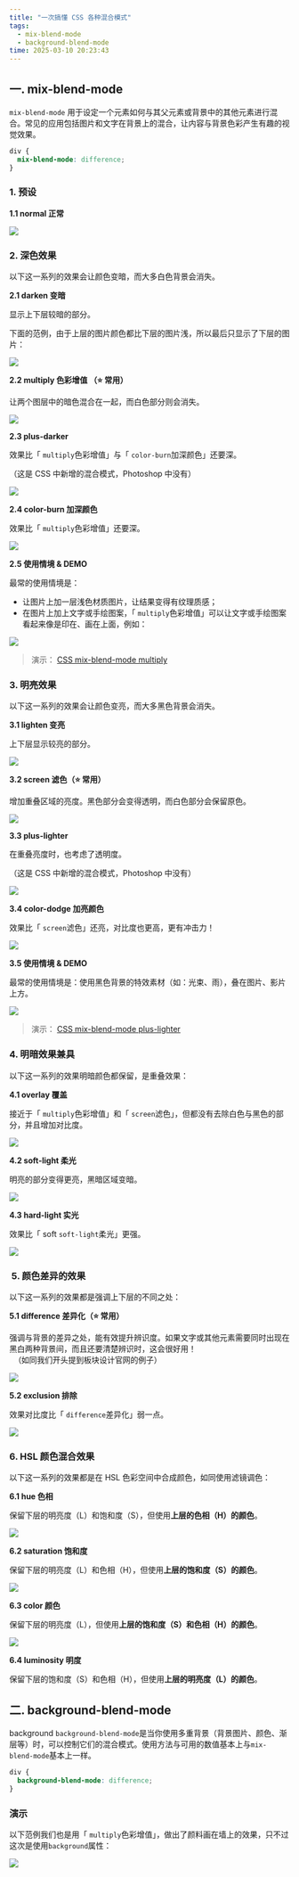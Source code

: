 ```yaml
---
title: "一次搞懂 CSS 各种混合模式"
tags:
  - mix-blend-mode
  - background-blend-mode
time: 2025-03-10 20:23:43
---
```


## 一. mix-blend-mode

`mix-blend-mode` 用于设定一个元素如何与其父元素或背景中的其他元素进行混合。常见的应用包括图片和文字在背景上的混合，让内容与背景色彩产生有趣的视觉效果。

```css
div {
  mix-blend-mode: difference;
}
```

### 1. 预设

**1.1 normal 正常**

<img src="/images/01.png" />

### 2. 深色效果

以下这一系列的效果会让颜色变暗，而大多白色背景会消失。

**2.1 darken 变暗**

显示上下层较暗的部分。

下面的范例，由于上层的图片颜色都比下层的图片浅，所以最后只显示了下层的图片：

<img src="/images/02.png" />

**2.2 multiply 色彩增值 （⭐️ 常用）**

让两个图层中的暗色混合在一起，而白色部分则会消失。

<img src="/images/03.png" />

**2.3 plus-darker**

效果比「 `multiply`色彩增值」与「 `color-burn`加深颜色」还要深。

（这是 CSS 中新增的混合模式，Photoshop 中没有）

<img src="/images/04.png" />

**2.4 color-burn 加深颜色**

效果比「 `multiply`色彩增值」还要深。

<img src="/images/05.png" />

**2.5 使用情境 & DEMO**

最常的使用情境是：

- 让图片上加一层浅色材质图片，让结果变得有纹理质感；
- 在图片上加上文字或手绘图案，「 `multiply`色彩增值」可以让文字或手绘图案看起来像是印在、画在上面，例如：

<img src="/images/06.png" />

> 演示： [CSS mix-blend-mode multiply](https://codepen.io/im1010ioio/pen/ZEgbzzR)

### 3. 明亮效果

以下这一系列的效果会让颜色变亮，而大多黑色背景会消失。

**3.1 lighten 变亮**

上下层显示较亮的部分。

<img src="/images/07.png" />

**3.2 screen 滤色（⭐️ 常用）**

增加重叠区域的亮度。黑色部分会变得透明，而白色部分会保留原色。

<img src="/images/08.png" />

**3.3 plus-lighter**

在重叠亮度时，也考虑了透明度。

（这是 CSS 中新增的混合模式，Photoshop 中没有）

<img src="/images/09.png" />

**3.4 color-dodge 加亮颜色**

效果比「 `screen`滤色」还亮，对比度也更高，更有冲击力！

<img src="/images/10.png" />

**3.5 使用情境 & DEMO**

最常的使用情境是：使用黑色背景的特效素材（如：光束、雨），叠在图片、影片上方。

<img src="/images/02.gif" />

> 演示： [CSS mix-blend-mode plus-lighter](https://codepen.io/im1010ioio/pen/Exqjqpp)

### 4\. 明暗效果兼具

以下这一系列的效果明暗颜色都保留，是重叠效果：

**4.1 overlay 覆盖**

接近于「 `multiply`色彩增值」和「 `screen`滤色」，但都没有去除白色与黑色的部分，并且增加对比度。

<img src="/images/11.png" />

**4.2 soft-light 柔光**

明亮的部分变得更亮，黑暗区域变暗。

<img src="/images/23.webp" />

**4.3 hard-light 实光**

效果比「 soft `soft-light`柔光」更强。

<img src="/images/12.png" />

###  5\. 颜色差异的效果

以下这一系列的效果都是强调上下层的不同之处：

**5.1 difference 差异化（⭐️ 常用）**

强调与背景的差异之处，能有效提升辨识度。如果文字或其他元素需要同时出现在黑白两种背景间，而且还要清楚辨识时，这会很好用！  
  （如同我们开头提到板块设计官网的例子）

<img src="/images/13.png" />

**5.2 exclusion 排除**

效果对比度比「 `difference`差异化」弱一点。

<img src="/images/14.png" />

### 6\. HSL 颜色混合效果

以下这一系列的效果都是在 HSL 色彩空间中合成颜色，如同使用滤镜调色：

**6.1 hue 色相**

保留下层的明亮度（L）和饱和度（S），但使用**上层的色相（H）的颜色**。

<img src="/images/15.png" />

**6.2 saturation 饱和度**

保留下层的明亮度（L）和色相（H），但使用**上层的饱和度（S）的颜色**。

<img src="/images/16.png" />

**6.3 color 颜色**

保留下层的明亮度（L），但使用**上层的饱和度（S）和色相（H）的颜色**。

<img src="/images/17.png" />

**6.4 luminosity 明度**

保留下层的饱和度（S）和色相（H），但使用**上层的明亮度（L）的颜色**。

## 二. background-blend-mode

background `background-blend-mode`是当你使用多重背景（背景图片、颜色、渐层等）时，可以控制它们的混合模式。使用方法与可用的数值基本上与`mix-blend-mode`基本上一样。

```css
div {
  background-blend-mode: difference;
}
```

### 演示

以下范例我们也是用「 `multiply`色彩增值」，做出了颜料画在墙上的效果，只不过这次是使用`background`属性：

<img src="/images/19.png" />